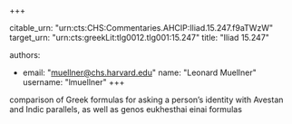 +++


citable_urn: "urn:cts:CHS:Commentaries.AHCIP:Iliad.15.247.f9aTWzW"
target_urn: "urn:cts:greekLit:tlg0012.tlg001:15.247"
title: "Iliad 15.247"

authors:
- email: "muellner@chs.harvard.edu"
  name: "Leonard Muellner"
  username: "lmuellner"
+++

<p>comparison of Greek formulas for asking a person’s identity with Avestan and Indic parallels, as well as genos eukhesthai einai formulas</p>